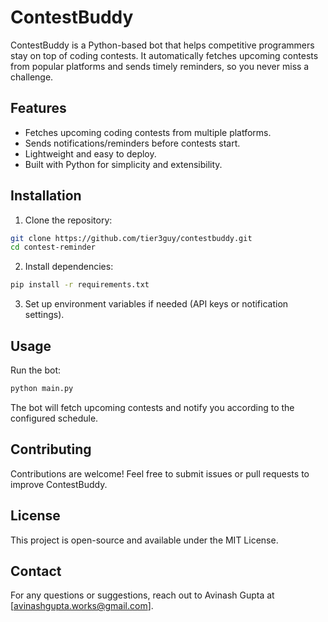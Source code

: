 # ContestBuddy

ContestBuddy is a Python-based bot that helps competitive programmers stay on top of coding contests. It automatically fetches upcoming contests from popular platforms and sends timely reminders, so you never miss a challenge.

## Features

- Fetches upcoming coding contests from multiple platforms.
- Sends notifications/reminders before contests start.
- Lightweight and easy to deploy.
- Built with Python for simplicity and extensibility.

## Installation

1. Clone the repository:

```bash
git clone https://github.com/tier3guy/contestbuddy.git
cd contest-reminder
````

2. Install dependencies:

```bash
pip install -r requirements.txt
```

3. Set up environment variables if needed (API keys or notification settings).

## Usage

Run the bot:

```bash
python main.py
```

The bot will fetch upcoming contests and notify you according to the configured schedule.

## Contributing

Contributions are welcome! Feel free to submit issues or pull requests to improve ContestBuddy.

## License

This project is open-source and available under the MIT License.

## Contact

For any questions or suggestions, reach out to Avinash Gupta at [avinashgupta.works@gmail.com].
